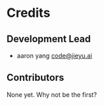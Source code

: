 # Credits

## Development Lead

* aaron yang <code@jieyu.ai>

## Contributors

None yet. Why not be the first?

